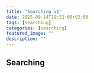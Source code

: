 ```yaml
---
title: "Searching v1"
date: 2025-09-14T19:52:08+02:00
tags: [searching]
categories: [searching]
featured_image: ""
description: ""
---
```


## Searching